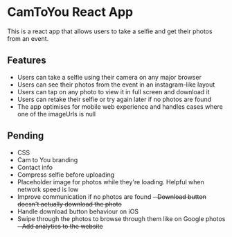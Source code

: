 # CamToYou React App

This is a react app that allows users to take a selfie and get their photos from an event.

## Features

- Users can take a selfie using their camera on any major browser
- Users can see their photos from the event in an instagram-like layout
- Users can tap on any photo to view it in full screen and download it
- Users can retake their selfie or try again later if no photos are found
- The app optimises for mobile web experience and handles cases where one of the imageUrls is null

## Pending
- CSS
- Cam to You branding
- Contact info
- Compress selfie before uploading
- Placeholder image for photos while they're loading. Helpful when network speed is low
- Improve communication if no photos are found
~~- Download button doesn't actually download the photo~~
- Handle download button behaviour on iOS
- Swipe through the photos to browse through them like on Google photos
~~- Add analytics to the website~~
